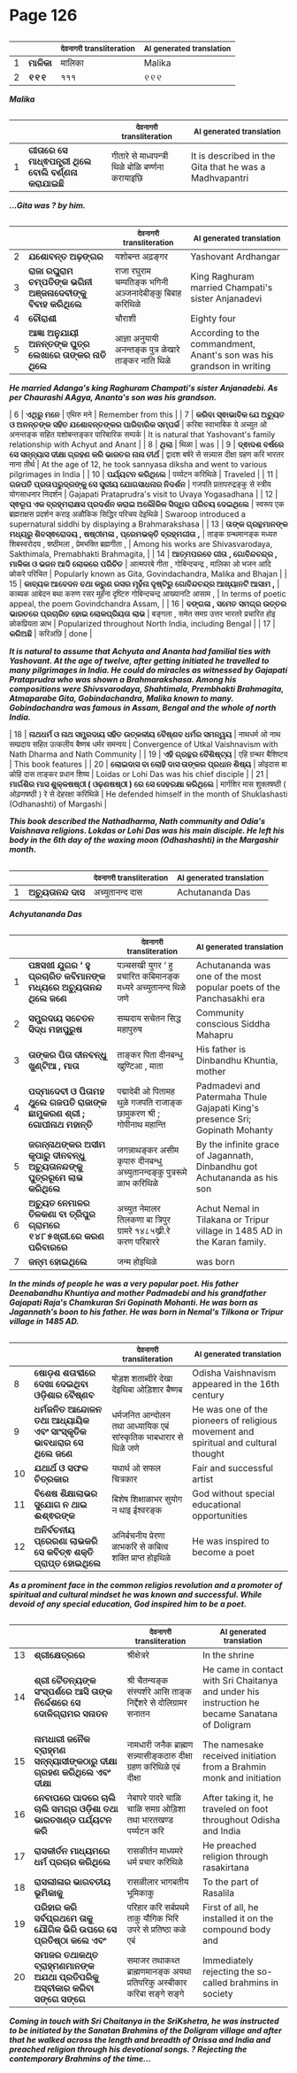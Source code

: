 # Page 126
## 
| | | <sub>देवनागरी transliteration</sub> | <sub>AI generated translation</sub> |
| --- | --- | --- | ---|
| 1 | **ମାଳିକା** | मालिका | Malika | <!-- Block 1 -->
| 2 | **୧୧୧** | १११ | ୧୧୧ | <!-- Block 3 -->
<!-- Section [1], [3],  -->
<!-- Placeholder for translation. Place text between the underscores(_) and with no leading or trailing spaces. -->
**_Malika_**


## 
| | | <sub>देवनागरी transliteration</sub> | <sub>AI generated translation</sub> |
| --- | --- | --- | ---|
| 1 | **ଗୀତାରେ ସେ ମାଧ୍ଵପନ୍ତ୍ରୀ ଥିଲେ ବୋଲି ବର୍ଣ୍ଣନା କରାଯାଇଛି** | गीतारे से माध्वपन्त्री थिळे बोळि बर्ण्णना करायाइछि | It is described in the Gita that he was a Madhvapantri | <!-- Block 2 -->

**_...Gita was ? by him._**

## 
| | | <sub>देवनागरी transliteration</sub> | <sub>AI generated translation</sub> |
| --- | --- | --- | ---|
| 2 | **ଯଶୋବନ୍ତ ଅଢ଼ଙ୍ଗର** | यशोबन्त अढ़ङ्गर | Yashovant Ardhangar | <!-- Block 2 -->
| 3 | **ରାଜା ରଘୁରାମ ଚମ୍ପତିଙ୍କ ଭଗିନୀ ଅଞ୍ଜନାଦେବୀଙ୍କୁ ବିବାହ କରିଥିଲେ** | राजा रघुराम चम्पतिङ्क भगिनी अञ्जनादेबीङ्कु बिबाह करिथिळे | King Raghuram married Champati&#39;s sister Anjanadevi | <!-- Block 2 -->
| 4 | **ଚୌରାଶୀ** | चौराशी | Eighty four | <!-- Block 2 -->
| 5 | **ଆଜ୍ଞା ଅନୁଯାୟୀ ଅନନ୍ତଙ୍କ ପୁତ୍ର ଲେଖାରେ ତାଙ୍କର ନାତି ଥିଲେ** | आज्ञा अनुयायी अनन्तङ्क पुत्र ळेखारे ताङ्कर नाति थिळे | According to the commandment, Anant&#39;s son was his grandson in writing | <!-- Block 2 -->

**_He married Adanga's king Raghuram Champati's sister Anjanadebi. As per Chaurashi AAgya, Ananta's son was his grandson._**

| 6 | **ଏଥିରୁ ମନେ** | एथिरु मने | Remember from this | <!-- Block 2 -->
| 7 | **କରିବା ସ୍ଵାଭାବିକ ଯେ ଅଚ୍ୟୁତ ଓ ଅନନ୍ତଙ୍କ ସହିତ ଯଶୋବନ୍ତଙ୍କର ପାରିବାରିକ ସମ୍ପର୍କ** | करिबा स्वाभाबिक ये अच्युत ओ अनन्तङ्क सहित यशोबन्तङ्कर पारिबारिक सम्पर्क | It is natural that Yashovant&#39;s family relationship with Achyut and Anant | <!-- Block 2 -->
| 8 | **ଥିଲା** | थिळा | was | <!-- Block 2 -->
| 9 | **ଦ୍ଵାଦଶ ବର୍ଷରେ ସେ ସନ୍ନ୍ୟାସ ଦୀକ୍ଷା ଗ୍ରହଣ କରି ଭାରତର ନାନା ତୀର୍ଥ** | द्वादश बर्षरे से सन्न्यास दीक्षा ग्रहण करि भारतर नाना तीर्थ | At the age of 12, he took sannyasa diksha and went to various pilgrimages in India | <!-- Block 2 -->
| 10 | **ପର୍ଯ୍ୟଟନ କରିଥିଲେ** | पर्य्यटन करिथिळे | Traveled | <!-- Block 2 -->
| 11 | **ଗଜପତି ପ୍ରତାପରୁଦ୍ରଙ୍କୁ ସେ ସ୍ତ୍ରୀୟ ଯୋଗସାଧନାର ନିଦର୍ଶନ** | गजपति प्रतापरुद्रङ्कु से स्त्रीय योगसाधनार निदर्शन | Gajapati Prataprudra&#39;s visit to Uvaya Yogasadhana | <!-- Block 2 -->
| 12 | **ସ୍ଵରୂପ ଏକ ବ୍ରହ୍ମରାକ୍ଷସ ପ୍ରଦର୍ଶନ କରାଇ ଅଲୌକିକ ସିଦ୍ଧିର ପରିଚୟ ଦେଇଥିଲେ** | स्वरूप एक ब्रह्मराक्षस प्रदर्शन कराइ अळौकिक सिद्धिर परिचय देइथिळे | Swaroop introduced a supernatural siddhi by displaying a Brahmarakshasa | <!-- Block 2 -->
| 13 | **ତାଙ୍କ ଗ୍ରନ୍ଥମାନଙ୍କ ମଧ୍ୟରୁ ଶିବସ୍ଵରୋଦୟ , ଷଷ୍ଠୀମଳା , ପ୍ରେମଭକ୍ତି ବ୍ରହ୍ମଗୀତା ,** | ताङ्क ग्रन्थमानङ्क मध्यरु शिबस्वरोदय , षष्ठीमला , प्रेमभक्ति ब्रह्मगीता , | Among his works are Shivasvarodaya, Sakthimala, Premabhakti Brahmagita, | <!-- Block 2 -->
| 14 | **ଆତ୍ମପରବେ ଗୀତା , ଗୋବିନ୍ଦଚନ୍ଦ୍ର , ମାଳିକା ଓ ଭଜନ ଆଦି ଲୋକରେ ପରିଚିତ** | आत्मपरबे गीता , गोबिन्दचन्द्र , मालिका ओ भजन आदि ळोकरे परिचित | Popularly known as Gita, Govindachandra, Malika and Bhajan | <!-- Block 2 -->
| 15 | **କାବ୍ୟକ ଆବେଦନ ବଥା କରୁଣ ରସର ମୂହଁନା ଦୃଷ୍ଟିରୁ ଗୋବିନ୍ଦଚନ୍ଦ୍ର ଆଖ୍ୟାନଟି ଆସାମ ,** | काब्यक आबेदन बथा करुण रसर मूहँना दृष्टिरु गोबिन्दचन्द्र आख्यानटि आसाम , | In terms of poetic appeal, the poem Govindchandra Assam, | <!-- Block 2 -->
| 16 | **ବଙ୍ଗଳା , ସମେତ ସମଗ୍ର ଉତ୍ତର ଭାରତରେ ପ୍ରଚାରିତ ହୋଇ ଲୋକପ୍ରିୟତା ଲାଭ** | बङ्गला , समेत समग्र उत्तर भारतरे प्रचारित होइ ळोकप्रियता ळाभ | Popularized throughout North India, including Bengal | <!-- Block 2 -->
| 17 | **କରିଅଛି** | करिअछि | done | <!-- Block 2 -->

**_It is natural to assume that Achyuta and Ananta had familial ties with Yashovant. At the age of twelve, after getting initiated he travelled to many pilgrimages in India. He could do miracles as witnessed by Gajapati Prataprudra who was shown a Brahmarakshasa. Among his compositions were Shivsvarodaya, Shahtimala, Prembhakti Brahmagita, Atmaparabe Gita, Gobindachandra, Malika known to many. Gobindachandra was famous in Assam, Bengal and the whole of north India._**

| 18 | **ନାଥଧର୍ମ ଓ ନାଥ ସମ୍ପ୍ରଦାୟ ସହିତ ଉତ୍କଳୀୟ ବୈଷ୍ଣବ ଧର୍ମର ସମନ୍ୱୟ** | नाथधर्म ओ नाथ सम्प्रदाय सहित उत्कलीय बैष्णब धर्मर समन्वय | Convergence of Utkal Vaishnavism with Nath Dharma and Nath Community | <!-- Block 2 -->
| 19 | **ଏହି ଗ୍ରନ୍ଥର ବୈଶିଷ୍ଟ୍ୟ** | एहि ग्रन्थर बैशिष्ट्य | This book features | <!-- Block 2 -->
| 20 | **ଲୋଇଦାସ ବା ଲୋହି ଦାସ ତାଙ୍କର ପ୍ରଧାନ ଶିଷ୍ୟ** | ळोइदास बा ळोहि दास ताङ्कर प्रधान शिष्य | Loidas or Lohi Das was his chief disciple | <!-- Block 2 -->
| 21 | **ମାର୍ଗଶିର ମାସ ଶୁକ୍ଳଷଷ୍ଠୀ ( ଓଢ଼ଣଷଷ୍ଠୀ ) ରେ ସେ ଦେହରକ୍ଷା କରିଥିଲେ** | मार्गशिर मास शुक्लषष्ठी ( ओढ़णषष्ठी ) रे से देहरक्षा करिथिळे | He defended himself in the month of Shuklashasti (Odhanashti) of Margashi | <!-- Block 2 -->
<!-- Section [2],  -->
<!-- Placeholder for translation. Place text between the underscores(_) and with no leading or trailing spaces. -->
**_This book described the Nathadharma, Nath community and Odia's Vaishnava religions. Lokdas or Lohi Das was his main disciple. He left his body in the 6th day of the waxing moon (Odhashashti) in the Margashir month._**


## 
| | | <sub>देवनागरी transliteration</sub> | <sub>AI generated translation</sub> |
| --- | --- | --- | ---|
| 1 | **ଅଚ୍ୟୁତାନନ୍ଦ ଦାସ** | अच्युतानन्द दास | Achutananda Das | <!-- Block 4 -->
<!-- Section [4],  -->
<!-- Placeholder for translation. Place text between the underscores(_) and with no leading or trailing spaces. -->
**_Achyutananda Das_**


## 
| | | <sub>देवनागरी transliteration</sub> | <sub>AI generated translation</sub> |
| --- | --- | --- | ---|
| 1 | **ପଞ୍ଚସଖୀ ଯୁଗର ‘ ହୁ ପ୍ରଚାରିତ କବିମାନଙ୍କ ମଧ୍ୟରେ ଅଚ୍ୟୁତାନନ୍ଦ ଥିଲେ ଜଣେ** | पञ्चसखी युगर ‘ हु प्रचारित कबिमानङ्क मध्यरे अच्युतानन्द थिळे जणे | Achutananda was one of the most popular poets of the Panchasakhi era | <!-- Block 5 -->
| 2 | **ସମ୍ପ୍ରଦାୟ ସଚେତନ ସିଦ୍ଧ ମହାପୁରୁଷ** | सम्प्रदाय सचेतन सिद्ध महापुरुष | Community conscious Siddha Mahapru | <!-- Block 5 -->
| 3 | **ତାଙ୍କର ପିତା ଦୀନବନ୍ଧୁ ଖୁଣ୍ଟିଆ , ମାତା** | ताङ्कर पिता दीनबन्धु खुण्टिआ , माता | His father is Dinbandhu Khuntia, mother | <!-- Block 5 -->
| 4 | **ପଦ୍ମାଦେବୀ ଓ ପିତାମହ ଥୁଲେ ଗଜପତି ରାଜାଙ୍କ ଛାମୁକରଣ ଶ୍ରୀ ; ଗୋପୀନାଥ ମହାନ୍ତି** | पद्मादेबी ओ पितामह थुळे गजपति राजाङ्क छामुकरण श्री ; गोपीनाथ महान्ति | Padmadevi and Patermaha Thule Gajapati King&#39;s presence Sri; Gopinath Mohanty | <!-- Block 5 -->
| 5 | **ଜଗନ୍ନାଥଙ୍କର ଅସୀମ କୃପାରୁ ଦୀନବନ୍ଧୁ ଅଚ୍ୟୁତାନନ୍ଦଙ୍କୁ ପୁତ୍ରରୂମେ ଲାଭ କରିଥିଲେ** | जगन्नाथङ्कर असीम कृपारु दीनबन्धु अच्युतानन्दङ्कु पुत्ररूमे ळाभ करिथिळे | By the infinite grace of Jagannath, Dinbandhu got Achutananda as his son | <!-- Block 5 -->
| 6 | **ଅଚ୍ୟୁତ ନେମାଳର ତିଳକଣା ବା ତ୍ରିପୁର ଗ୍ରାମରେ ୧୪୮୫ଖ୍ରୀ.ରେ କରଣ ପରିବାରରେ** | अच्युत नेमालर तिलकणा बा त्रिपुर ग्रामरे १४८५ख्री.रे करण परिबाररे | Achut Nemal in Tilakana or Tripur village in 1485 AD in the Karan family. | <!-- Block 5 -->
| 7 | **ଜନ୍ମ ହୋଇଥିଲେ** | जन्म होइथिळे | was born | <!-- Block 5 -->

**_In the minds of people he was a very popular poet. His father Deenabandhu Khuntiya and mother Padmadebi and his grandfather Gajapati Raja's Chamkuran Sri Gopinath Mohanti. He was born as Jagannath's boon to his father. He was born in Nemal's Tilkona or Tripur village in 1485 AD._**

## 
| | | <sub>देवनागरी transliteration</sub> | <sub>AI generated translation</sub> |
| --- | --- | --- | ---|
| 8 | **ଷୋଡ଼ଶ ଶତାବ୍ଦୀରେ ଦେଖା ଦେଇଥିବା ଓଡ଼ିଶାର ବୈଷ୍ଣବ** | षोड़श शताब्दीरे देखा देइथिबा ओड़िशार बैष्णब | Odisha Vaishnavism appeared in the 16th century | <!-- Block 5 -->
| 9 | **ଧର୍ମଜନିତ ଆନ୍ଦୋଳନ ତଥା ଆଧ୍ୟାୟିକ ଏବଂ ସାଂସ୍କୃତିକ ଭାବଧାରାର ସେ ଥିଲେ ଜଣେ** | धर्मजनित आन्दोलन तथा आध्यायिक एबं सांस्कृतिक भाबधारार से थिळे जणे | He was one of the pioneers of religious movement and spiritual and cultural thought | <!-- Block 5 -->
| 10 | **ଯଥାର୍ଥ ଓ ସଫଳ ଚିତ୍ରକାର** | यथार्थ ओ सफल चित्रकार | Fair and successful artist | <!-- Block 5 -->
| 11 | **ବିଶେଷ ଶିକ୍ଷାଲାଭର ସୁଯୋଗ ନ ଥାଇ ଈଶ୍ଵରଙ୍କ** | बिशेष शिक्षाळाभर सुयोग न थाइ ईश्वरङ्क | God without special educational opportunities | <!-- Block 5 -->
| 12 | **ଅନିର୍ବଚନୀୟ ପ୍ରେରଣା ଲାଭକରି ସେ କବିତ୍ଵ ଶକ୍ତି ପ୍ରାପ୍ତ ହୋଇଥିଲେ** | अनिर्बचनीय प्रेरणा ळाभकरि से कबित्व शक्ति प्राप्त होइथिळे | He was inspired to become a poet | <!-- Block 5 -->

**_As a prominent face in the common religios revolution and a promoter of spiritual and cultural mindset he was known and successful. While devoid of any special education, God inspired him to be a poet._**

## 
| | | <sub>देवनागरी transliteration</sub> | <sub>AI generated translation</sub> |
| --- | --- | --- | ---|
| 13 | **ଶ୍ରୀକ୍ଷେତ୍ରରେ** | श्रीक्षेत्ररे | In the shrine | <!-- Block 5 -->
| 14 | **ଶ୍ରୀ ଚୈତନ୍ୟଙ୍କ ସଂସ୍ପର୍ଶରେ ଆସି ତାଙ୍କ ନିର୍ଦ୍ଦେଶରେ ସେ ଦୋଳିଗ୍ରାମର ସନାତନ** | श्री चैतन्यङ्क संस्पर्शरे आसि ताङ्क निर्द्देशरे से दोलिग्रामर सनातन | He came in contact with Sri Chaitanya and under his instruction he became Sanatana of Doligram | <!-- Block 5 -->
| 15 | **ନାମଧାରୀ ଜନୈକ ବ୍ରାହ୍ମଣ ସନ୍ନ୍ୟାସୀଙ୍କଠାରୁ ଦୀକ୍ଷା ଗ୍ରହଣ କରିଥିଲେ ଏବଂ ଦୀକ୍ଷା** | नामधारी जनैक ब्राह्मण सन्न्यासीङ्कठारु दीक्षा ग्रहण करिथिळे एबं दीक्षा | The namesake received initiation from a Brahmin monk and initiation | <!-- Block 5 -->
| 16 | **ନେବାପରେ ପାଦରେ ଚାଲି ଚାଲି ସମଗ୍ର ଓଡ଼ିଶା ତଥା ଭାରତଖଣ୍ଡ ପର୍ଯ୍ୟଟନ କରି** | नेबापरे पादरे चाळि चाळि समग्र ओड़िशा तथा भारतखण्ड पर्य्यटन करि | After taking it, he traveled on foot throughout Odisha and India | <!-- Block 5 -->
| 17 | **ରାସକୀର୍ତନ ମାଧ୍ୟମରେ ଧର୍ମ ପ୍ରଚାର କରିଥିଲେ** | रासकीर्तन माध्यमरे धर्म प्रचार करिथिळे | He preached religion through rasakirtana | <!-- Block 5 -->
| 18 | **ରାସଲୀଳାର ଭାଗବତୀୟ ଭୂମିକାକୁ** | रासळीलार भागबतीय भूमिकाकु | To the part of Rasalila | <!-- Block 5 -->
| 19 | **ପରିହାର କରି ସର୍ବପ୍ରଥମେ ତାକୁ ଯୌଗିକ ଭିରି ଉପରେ ସେ ପ୍ରତିଷ୍ଠା କଲେ ଏବଂ** | परिहार करि सर्बप्रथमे ताकु यौगिक भिरि उपरे से प्रतिष्ठा कळे एबं | First of all, he installed it on the compound body and | <!-- Block 5 -->
| 20 | **ସମାଜର ତଥାକଥ୍ତ ବ୍ରାହ୍ମଣମାନଙ୍କ ଅଯଥା ପ୍ରତିପରିକୁ ଅସ୍ବୀକାର କରିବା ସଙ୍ଗେ ସଙ୍ଗେ** | समाजर तथाकथ्त ब्राह्मणमानङ्क अयथा प्रतिपरिकु अस्बीकार करिबा सङ्गे सङ्गे | Immediately rejecting the so-called brahmins in society | <!-- Block 5 -->
<!-- Section [5],  -->
<!-- Placeholder for translation. Place text between the underscores(_) and with no leading or trailing spaces. -->
**_Coming in touch with Sri Chaitanya in the SriKshetra, he was instructed to be initiated by the Sanatan Brahmins of the Doligram village and after that he walked across the length and breadth of Orissa and India and preached religion through his devotional songs. ? Rejecting the contemporary Brahmins of the time..._**
